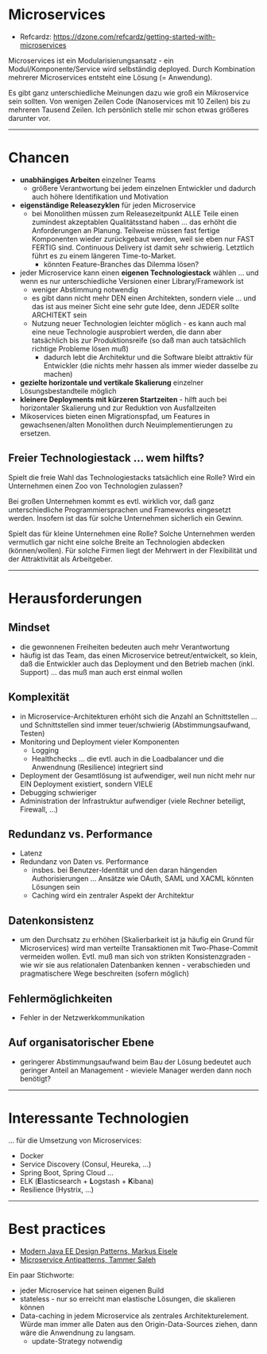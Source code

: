 # Microservices
* Refcardz: https://dzone.com/refcardz/getting-started-with-microservices

Microservices ist ein Modularisierungsansatz - ein Modul/Komponente/Service wird selbständig deployed. Durch Kombination mehrerer Microservices entsteht eine Lösung (= Anwendung).

Es gibt ganz unterschiedliche Meinungen dazu wie groß ein Mikroservice sein sollten. Von wenigen Zeilen Code (Nanoservices mit 10 Zeilen) bis zu mehreren Tausend Zeilen. Ich persönlich stelle mir schon etwas größeres darunter vor.

---

# Chancen
* **unabhängiges Arbeiten** einzelner Teams
  * größere Verantwortung bei jedem einzelnen Entwickler und dadurch auch höhere Identifikation und Motivation
* **eigenständige Releasezyklen** für jeden Microservice
  * bei Monolithen müssen zum Releasezeitpunkt ALLE Teile einen zumindest akzeptablen Qualitätsstand haben ... das erhöht die Anforderungen an Planung. Teilweise müssen fast fertige Komponenten wieder zurückgebaut werden, weil sie eben nur FAST FERTIG sind. Continuous Delivery ist damit sehr schwierig. Letztlich führt es zu einem längeren Time-to-Market.
    * könnten Feature-Branches das Dilemma lösen?
* jeder Microservice kann einen **eigenen Technologiestack** wählen ... und wenn es nur unterschiedliche Versionen einer Library/Framework ist
  * weniger Abstimmung notwendig
  * es gibt dann nicht mehr DEN einen Architekten, sondern viele ... und das ist aus meiner Sicht eine sehr gute Idee, denn JEDER sollte ARCHITEKT sein
  * Nutzung neuer Technologien leichter möglich - es kann auch mal eine neue Technologie ausprobiert werden, die dann aber tatsächlich bis zur Produktionsreife (so daß man auch tatsächlich richtige Probleme lösen muß)
    * dadurch lebt die Architektur und die Software bleibt attraktiv für Entwickler (die nichts mehr hassen als immer wieder dasselbe zu machen)
* **gezielte horizontale und vertikale Skalierung** einzelner Lösungsbestandteile möglich
* **kleinere Deployments mit kürzeren Startzeiten** - hilft auch bei horizontaler Skalierung und zur Reduktion von Ausfallzeiten
* Mikoservices bieten einen Migrationspfad, um Features in gewachsenen/alten Monolithen durch Neuimplementierungen zu ersetzen.

## Freier Technologiestack ... wem hilfts?
Spielt die freie Wahl das Technologiestacks tatsächlich eine Rolle? Wird ein Unternehmen einen Zoo von Technologien zulassen?

Bei großen Unternehmen kommt es evtl. wirklich vor, daß ganz unterschiedliche Programmiersprachen und Frameworks eingesetzt werden. Insofern ist das für solche Unternehmen sicherlich ein Gewinn.

Spielt das für kleine Unternehmen eine Rolle? Solche Unternehmen werden vermutlich gar nicht eine solche Breite an Technologien abdecken (können/wollen). Für solche Firmen liegt der Mehrwert in der Flexibilität und der Attraktivität als Arbeitgeber.

---

# Herausforderungen

## Mindset
* die gewonnenen Freiheiten bedeuten auch mehr Verantwortung  
* häufig ist das Team, das einen Microservice betreut/entwickelt, so klein, daß die Entwickler auch das Deployment und den Betrieb machen (inkl. Support) ... das muß man auch erst einmal wollen

## Komplexität
* in Microservice-Architekturen erhöht sich die Anzahl an Schnittstellen ... und Schnittstellen sind immer teuer/schwierig (Abstimmungsaufwand, Testen)
* Monitoring und Deployment vieler Komponenten
  * Logging
  * Healthchecks ... die evtl. auch in die Loadbalancer und die Anwendnung (Resilience) integriert sind
* Deployment der Gesamtlösung ist aufwendiger, weil nun nicht mehr nur EIN Deployment existiert, sondern VIELE 
* Debugging schwieriger
* Administration der Infrastruktur aufwendiger (viele Rechner beteiligt, Firewall, ...)

## Redundanz vs. Performance
* Latenz
* Redundanz von Daten vs. Performance
  * insbes. bei Benutzer-Identität und den daran hängenden Authorisierungen ... Ansätze wie OAuth, SAML und XACML könnten Lösungen sein
  * Caching wird ein zentraler Aspekt der Architektur

## Datenkonsistenz
* um den Durchsatz zu erhöhen (Skalierbarkeit ist ja häufig ein Grund für Microservices) wird man verteilte Transaktionen mit Two-Phase-Commit vermeiden wollen. Evtl. muß man sich von strikten Konsistenzgraden - wie wir sie aus relationalen Datenbanken kennen - verabschieden und pragmatischere Wege beschreiten (sofern möglich) 

## Fehlermöglichkeiten
* Fehler in der Netzwerkkommunikation

## Auf organisatorischer Ebene
* geringerer Abstimmungsaufwand beim Bau der Lösung bedeutet auch geringer Anteil an Management - wieviele Manager werden dann noch benötigt?

---

# Interessante Technologien
... für die Umsetzung von Microservices:

* Docker
* Service Discovery (Consul, Heureka, ...)
* Spring Boot, Spring Cloud ...
* ELK (**E**lasticsearch + **L**ogstash + **K**ibana)
* Resilience (Hystrix, ...) 

---

# Best practices
* [Modern Java EE Design Patterns, Markus Eisele](http://developers.redhat.com/promotions/distributed-javaee-architecture/?tcUser=Coffee+Totakeaway&tcDownloadFileName=Modern_Java_EE_Design_Patterns_Red_Hat.pdf&tcRedirect=5000&tcSrcLink=https://www.jboss.org/download-manager/content/origin/files/sha256/a3/a3ff84543ab8a8e303c85c584c978e6d9f2183539f2afa2c564a7b30645bdae1/Modern_Java_EE_Design_Patterns_Red_Hat.pdf&p=Media:+Modern+Java+EE+Design+Patterns&pv=Modern+Java+EE+Design+Patterns&tcDownloadURL=https://access.cdn.redhat.com/content/origin/files/sha256/a3/a3ff84543ab8a8e303c85c584c978e6d9f2183539f2afa2c564a7b30645bdae1/Modern_Java_EE_Design_Patterns_Red_Hat.pdf?_auth_=1468574065_9d4fd90ef3d0d7d6050350bb6cb12896)
* [Microservice Antipatterns, Tammer Saleh](https://www.infoq.com/presentations/cloud-anti-patterns?utm_campaign=rightbar_v2&utm_source=infoq&utm_medium=presentations_link&utm_content=link_text)

Ein paar Stichworte:

* jeder Microservice hat seinen eigenen Build
* stateless - nur so erreicht man elastische Lösungen, die skalieren können
* Data-caching in jedem Microservice als zentrales Architekturelement. Würde man immer alle Daten aus den Origin-Data-Sources ziehen, dann wäre die Anwendnung zu langsam. 
  * update-Strategy notwendig
